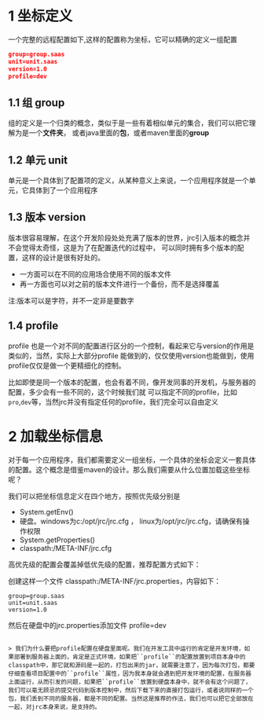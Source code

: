 # 1 坐标定义
一个完整的远程配置如下,这样的配置称为坐标，它可以精确的定义一组配置

```json
group=group.saas
unit=unit.saas
version=1.0
profile=dev
```

## 1.1 组 group

组的定义是一个归类的概念，类似于是一些有着相似单元的集合，我们可以把它理解为是一个**文件夹**，
或者java里面的**包**，或者maven里面的**group**

## 1.2 单元 unit

单元是一个具体到了配置项的定义，从某种意义上来说，一个应用程序就是一个单元，它具体到了一个应用程序

## 1.3 版本 version

版本很容易理解，在这个开发阶段处处充满了版本的世界，jrc引入版本的概念并不会觉得太奇怪，这是为了在配置迭代的过程中，
可以同时拥有多个版本的配置，这样的设计是很有好处的。

- 一方面可以在不同的应用场合使用不同的版本文件
- 再一方面也可以对之前的版本文件进行一个备份，而不是选择覆盖

注:版本可以是字符，并不一定非是要数字

## 1.4 profile

profile 也是一个对不同的配置进行区分的一个控制，看起来它与version的作用是类似的，当然，实际上大部分profile
能做到的，仅仅使用version也能做到，使用profile仅仅是做一个更精细化的控制。

比如即使是同一个版本的配置，也会有着不同，像开发同事的开发机，与服务器的配置，多少会有一些不同的，这个时候我们就
可以指定不同的profile，比如``pro``,``dev``等，当然jrc并没有指定任何的profile，我们完全可以自由定义



# 2 加载坐标信息

对于每一个应用程序，我们都需要定义一组坐标，一个具体的坐标会定义一套具体的配置。这个概念是借鉴maven的设计。那么我们需要从什么位置加载这些坐标呢？

我们可以把坐标信息定义在四个地方，按照优先级分别是

- System.getEnv()
- 硬盘。windows为c:/opt/jrc/jrc.cfg ， linux为/opt/jrc/jrc.cfg，请确保有操作权限
- System.getProperties()
- classpath:/META-INF/jrc.cfg

高优先级的配置会覆盖掉低优先级的配置，推荐配置方式如下：

创建这样一个文件 classpath:/META-INF/jrc.properties，内容如下：
```properties
group=group.saas
unit=unit.saas
version=1.0
```
然后在硬盘中的jrc.properties添加文件
profile=dev
```

> 我们为什么要把profile配置在硬盘里面呢。我们在开发工具中运行的肯定是开发环境，如果部署到服务器上面的，肯定是正式环境，如果把``profile``的配置放置到项目本身中的classpath中，那它就和源码是一起的，打包出来的jar，就需要注意了，因为每次打包，都要仔细查看项目配置中的``profile``属性，因为我本身就会遇到把开发环境的配置，在服务器上面运行，从而引发的问题，如果把``profile``放置到硬盘本身中，就不会有这个问题了，我们可以毫无顾忌的提交代码到版本控制中，然后下载下来的直接打包运行，或者说同样的一个包，我们丢到不同的服务器，都是不同的配置。当然这是推荐的作法，我们也可以把它全部放在一起，对jrc本身来说，是支持的。


